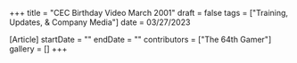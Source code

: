 +++
title = "CEC Birthday Video March 2001"
draft = false
tags = ["Training, Updates, & Company Media"]
date = 03/27/2023

[Article]
startDate = ""
endDate = ""
contributors = ["The 64th Gamer"]
gallery = []
+++

